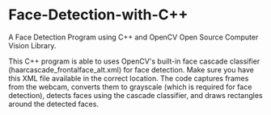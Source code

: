# Face-Detection-with-C++
A Face Detection Program using C++ and OpenCV Open Source Computer Vision Library.

This C++ program is able to uses OpenCV's built-in face cascade classifier (haarcascade_frontalface_alt.xml) for face detection. 
Make sure you have this XML file available in the correct location. The code captures frames from the webcam, 
converts them to grayscale (which is required for face detection),
detects faces using the cascade classifier, and draws rectangles around the detected faces.
